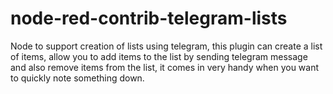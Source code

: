 # node-red-contrib-telegram-lists
Node to support creation of lists using telegram, this plugin can create a list of items, allow you to add items to the list by sending telegram message and also remove items from the list, it comes in very handy when you want to quickly note something down.